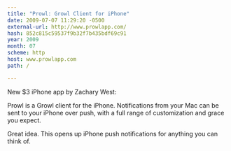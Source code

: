 ```yaml
---
title: "Prowl: Growl Client for iPhone"
date: 2009-07-07 11:29:20 -0500
external-url: http://www.prowlapp.com/
hash: 852c815c59537f9b32f7b435bdf69c91
year: 2009
month: 07
scheme: http
host: www.prowlapp.com
path: /

---
```


New $3 iPhone app by Zachary West:



  Prowl is a Growl client for the iPhone. Notifications from your Mac can be sent to your iPhone over push, with a full range of customization and grace you expect.



Great idea. This opens up iPhone push notifications for anything you can think of.
